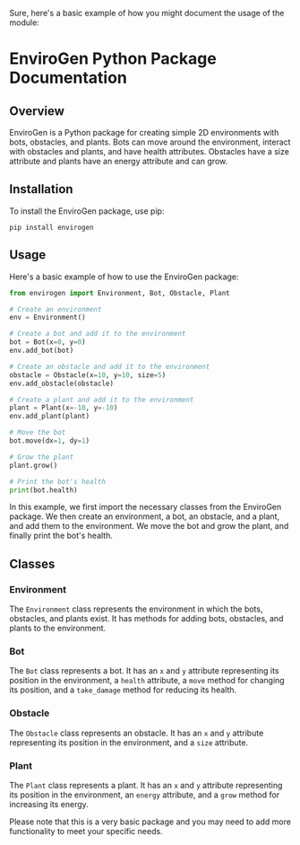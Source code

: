 

Sure, here's a basic example of how you might document the usage of the module:

# EnviroGen Python Package Documentation

## Overview

EnviroGen is a Python package for creating simple 2D environments with bots, obstacles, and plants. Bots can move around the environment, interact with obstacles and plants, and have health attributes. Obstacles have a size attribute and plants have an energy attribute and can grow.

## Installation

To install the EnviroGen package, use pip:

```
pip install envirogen
```

## Usage

Here's a basic example of how to use the EnviroGen package:

```python
from envirogen import Environment, Bot, Obstacle, Plant

# Create an environment
env = Environment()

# Create a bot and add it to the environment
bot = Bot(x=0, y=0)
env.add_bot(bot)

# Create an obstacle and add it to the environment
obstacle = Obstacle(x=10, y=10, size=5)
env.add_obstacle(obstacle)

# Create a plant and add it to the environment
plant = Plant(x=-10, y=-10)
env.add_plant(plant)

# Move the bot
bot.move(dx=1, dy=1)

# Grow the plant
plant.grow()

# Print the bot's health
print(bot.health)
```

In this example, we first import the necessary classes from the EnviroGen package. We then create an environment, a bot, an obstacle, and a plant, and add them to the environment. We move the bot and grow the plant, and finally print the bot's health.

## Classes

### Environment

The `Environment` class represents the environment in which the bots, obstacles, and plants exist. It has methods for adding bots, obstacles, and plants to the environment.

### Bot

The `Bot` class represents a bot. It has an `x` and `y` attribute representing its position in the environment, a `health` attribute, a `move` method for changing its position, and a `take_damage` method for reducing its health.

### Obstacle

The `Obstacle` class represents an obstacle. It has an `x` and `y` attribute representing its position in the environment, and a `size` attribute.

### Plant

The `Plant` class represents a plant. It has an `x` and `y` attribute representing its position in the environment, an `energy` attribute, and a `grow` method for increasing its energy.

Please note that this is a very basic package and you may need to add more functionality to meet your specific needs.
